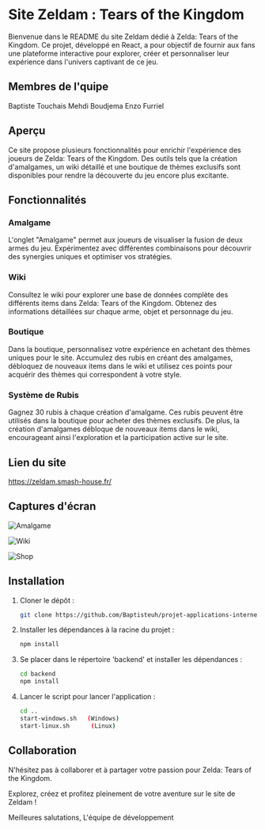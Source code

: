 # Site Zeldam : Tears of the Kingdom

Bienvenue dans le README du site Zeldam dédié à Zelda: Tears of the Kingdom. Ce projet, développé en React, a pour objectif de fournir aux fans une plateforme interactive pour explorer, créer et personnaliser leur expérience dans l'univers captivant de ce jeu.

## Membres de l'quipe
Baptiste Touchais
Mehdi Boudjema
Enzo Furriel

## Aperçu

Ce site propose plusieurs fonctionnalités pour enrichir l'expérience des joueurs de Zelda: Tears of the Kingdom. Des outils tels que la création d'amalgames, un wiki détaillé et une boutique de thèmes exclusifs sont disponibles pour rendre la découverte du jeu encore plus excitante.

## Fonctionnalités

### Amalgame

L'onglet "Amalgame" permet aux joueurs de visualiser la fusion de deux armes du jeu. Expérimentez avec différentes combinaisons pour découvrir des synergies uniques et optimiser vos stratégies.

### Wiki

Consultez le wiki pour explorer une base de données complète des différents items dans Zelda: Tears of the Kingdom. Obtenez des informations détaillées sur chaque arme, objet et personnage du jeu.

### Boutique

Dans la boutique, personnalisez votre expérience en achetant des thèmes uniques pour le site. Accumulez des rubis en créant des amalgames, débloquez de nouveaux items dans le wiki et utilisez ces points pour acquérir des thèmes qui correspondent à votre style.

### Système de Rubis

Gagnez 30 rubis à chaque création d'amalgame. Ces rubis peuvent être utilisés dans la boutique pour acheter des thèmes exclusifs. De plus, la création d'amalgames débloque de nouveaux items dans le wiki, encourageant ainsi l'exploration et la participation active sur le site.

## Lien du site
https://zeldam.smash-house.fr/

## Captures d'écran

![Amalgame](https://zupimages.net/up/23/49/iiv5.png)

![Wiki](https://zupimages.net/up/23/49/ti3g.png)

![Shop](https://zupimages.net/up/23/49/0slt.png)

## Installation

1. Cloner le dépôt :
   ```bash
   git clone https://github.com/Baptisteuh/projet-applications-internet`

2. Installer les dépendances à la racine du projet :
   ```bash
   npm install
   
3. Se placer dans le répertoire 'backend' et installer les dépendances :
   ```bash
   cd backend
   npm install   
   
4. Lancer le script pour lancer l'application :
   ```bash
   cd ..
   start-windows.sh   (Windows)
   start-linux.sh 	   (Linux)

## Collaboration

N'hésitez pas à collaborer et à partager votre passion pour Zelda: Tears of the Kingdom.

Explorez, créez et profitez pleinement de votre aventure sur le site de Zeldam !

Meilleures salutations, L'équipe de développement
